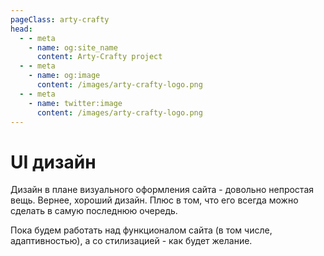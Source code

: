```yaml
---
pageClass: arty-crafty
head:
  - - meta
    - name: og:site_name
      content: Arty-Crafty project
  - - meta
    - name: og:image
      content: /images/arty-crafty-logo.png
  - - meta
    - name: twitter:image
      content: /images/arty-crafty-logo.png
---
```


# UI дизайн

Дизайн в плане визуального оформления сайта - довольно непростая вещь. Вернее, хороший дизайн. Плюс в том, что его всегда можно сделать в самую последнюю очередь.

Пока будем работать над функционалом сайта (в том числе, адаптивностью), а со стилизацией - как будет желание.
